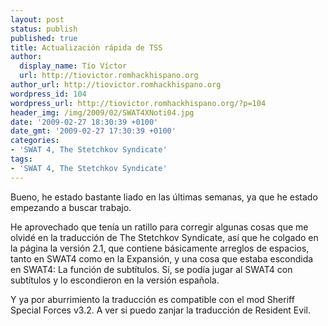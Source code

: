 ```yaml
---
layout: post
status: publish
published: true
title: Actualización rápida de TSS
author:
  display_name: Tío Víctor
  url: http://tiovictor.romhackhispano.org
author_url: http://tiovictor.romhackhispano.org
wordpress_id: 104
wordpress_url: http://tiovictor.romhackhispano.org/?p=104
header_img: /img/2009/02/SWAT4XNoti04.jpg
date: '2009-02-27 18:30:39 +0100'
date_gmt: '2009-02-27 17:30:39 +0100'
categories:
- 'SWAT 4, The Stetchkov Syndicate'
tags:
- 'SWAT 4, The Stetchkov Syndicate'
---
```

Bueno, he estado bastante liado en las últimas semanas, ya que he estado empezando a buscar trabajo.

He aprovechado que tenía un ratillo para corregir algunas cosas que me olvidé en la traducción de The Stetchkov Syndicate, así que he colgado en la página la versión 2.1, que contiene básicamente arreglos de espacios, tanto en SWAT4 como en la Expansión, y una cosa que estaba escondida en SWAT4: La función de subtítulos. Sí, se podía jugar al SWAT4 con subtítulos y lo escondieron en la versión española.

Y ya por aburrimiento la traducción es compatible con el mod Sheriff Special Forces v3.2. A ver si puedo zanjar la traducción de Resident Evil.
